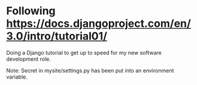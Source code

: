 # Following https://docs.djangoproject.com/en/3.0/intro/tutorial01/

Doing a Django tutorial to get up to speed for my new software development role.

Note: Secret in mysite/settings.py has been put into an environment variable.